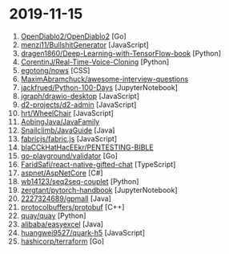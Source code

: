 # 2019-11-15

1. [OpenDiablo2/OpenDiablo2](https://github.com/OpenDiablo2/OpenDiablo2 "An open source re-implementation of Diablo 2") [Go]
2. [menzi11/BullshitGenerator](https://github.com/menzi11/BullshitGenerator "Needs to generate some texts to test if my GUI rendering codes good or not. so I made this.") [JavaScript]
3. [dragen1860/Deep-Learning-with-TensorFlow-book](https://github.com/dragen1860/Deep-Learning-with-TensorFlow-book "深度学习开源书，基于TensorFlow 2.0实战。Open source Deep Learning book, based on TensorFlow 2.0 framework.") [Python]
4. [CorentinJ/Real-Time-Voice-Cloning](https://github.com/CorentinJ/Real-Time-Voice-Cloning "Clone a voice in 5 seconds to generate arbitrary speech in real-time") [Python]
5. [egotong/nows](https://github.com/egotong/nows "毒鸡汤") [CSS]
6. [MaximAbramchuck/awesome-interview-questions](https://github.com/MaximAbramchuck/awesome-interview-questions "A curated awesome list of lists of interview questions. Feel free to contribute! 🎓") 
7. [jackfrued/Python-100-Days](https://github.com/jackfrued/Python-100-Days "Python - 100天从新手到大师") [JupyterNotebook]
8. [jgraph/drawio-desktop](https://github.com/jgraph/drawio-desktop "Official electron build of draw.io") [JavaScript]
9. [d2-projects/d2-admin](https://github.com/d2-projects/d2-admin "🌈 An elegant dashboard") [JavaScript]
10. [hrt/WheelChair](https://github.com/hrt/WheelChair "State of the art, cutting edge Neo man") [JavaScript]
11. [AobingJava/JavaFamily](https://github.com/AobingJava/JavaFamily "互联网 Java 工程师大厂面试，进阶知识完全扫盲：涵盖高并发、分布式、高可用、微服务等领域知识，作者风格幽默，后端同学必看，前端同学也可学习") 
12. [Snailclimb/JavaGuide](https://github.com/Snailclimb/JavaGuide "【Java学习+面试指南】 一份涵盖大部分Java程序员所需要掌握的核心知识。") [Java]
13. [fabricjs/fabric.js](https://github.com/fabricjs/fabric.js "Javascript Canvas Library, SVG-to-Canvas (& canvas-to-SVG) Parser") [JavaScript]
14. [blaCCkHatHacEEkr/PENTESTING-BIBLE](https://github.com/blaCCkHatHacEEkr/PENTESTING-BIBLE "This repository was created and developed by Ammar Amer @cry__pto Only. Updates to this repository will continue to arrive until the number of links reaches 10000 links & 10000 pdf files .Learn Ethical Hacking and penetration testing .hundreds of ethical hacking & penetration testing & red team & cyber security & computer science resources.") 
15. [go-playground/validator](https://github.com/go-playground/validator "💯Go Struct and Field validation, including Cross Field, Cross Struct, Map, Slice and Array diving") [Go]
16. [FaridSafi/react-native-gifted-chat](https://github.com/FaridSafi/react-native-gifted-chat "💬 The most complete chat UI for React Native") [TypeScript]
17. [aspnet/AspNetCore](https://github.com/aspnet/AspNetCore "ASP.NET Core is a cross-platform .NET framework for building modern cloud-based web applications on Windows, Mac, or Linux.") [C#]
18. [wb14123/seq2seq-couplet](https://github.com/wb14123/seq2seq-couplet "Play couplet with seq2seq model. 用深度学习对对联。") [Python]
19. [zergtant/pytorch-handbook](https://github.com/zergtant/pytorch-handbook "pytorch handbook是一本开源的书籍，目标是帮助那些希望和使用PyTorch进行深度学习开发和研究的朋友快速入门，其中包含的Pytorch教程全部通过测试保证可以成功运行") [JupyterNotebook]
20. [2227324689/gpmall](https://github.com/2227324689/gpmall "【咕泡学院实战项目】-基于SpringBoot+Dubbo构建的电商平台-微服务架构、商城、电商、微服务、高并发、kafka、Elasticsearch") [Java]
21. [protocolbuffers/protobuf](https://github.com/protocolbuffers/protobuf "Protocol Buffers - Google's data interchange format") [C++]
22. [quay/quay](https://github.com/quay/quay "Build, Store, and Distribute your Applications and Containers") [Python]
23. [alibaba/easyexcel](https://github.com/alibaba/easyexcel "快速、简单避免OOM的java处理Excel工具") [Java]
24. [huangwei9527/quark-h5](https://github.com/huangwei9527/quark-h5 "基于vue2 + koa2的 H5制作工具。让不会写代码的人也能轻松快速上手制作H5页面。类似易企秀、百度H5等H5制作、建站工具") [JavaScript]
25. [hashicorp/terraform](https://github.com/hashicorp/terraform "Terraform enables you to safely and predictably create, change, and improve infrastructure. It is an open source tool that codifies APIs into declarative configuration files that can be shared amongst team members, treated as code, edited, reviewed, and versioned.") [Go]
